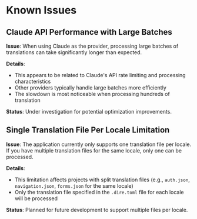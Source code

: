 # Known Issues

## Claude API Performance with Large Batches

**Issue**: When using Claude as the provider, processing large batches of translations can take significantly longer than expected.

**Details**:

- This appears to be related to Claude's API rate limiting and processing characteristics
- Other providers typically handle large batches more efficiently
- The slowdown is most noticeable when processing hundreds of translation

**Status**: Under investigation for potential optimization improvements.

## Single Translation File Per Locale Limitation

**Issue**: The application currently only supports one translation file per locale. If you have multiple translation files for the same locale, only one can be processed.

**Details**:

- This limitation affects projects with split translation files (e.g., `auth.json`, `navigation.json`, `forms.json` for the same locale)
- Only the translation file specified in the `.dire.toml` file for each locale will be processed

**Status**: Planned for future development to support multiple files per locale.
